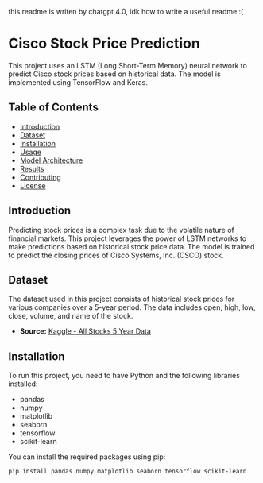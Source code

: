 this readme is writen by chatgpt 4.0, idk how to write a useful readme :(
# Cisco Stock Price Prediction

This project uses an LSTM (Long Short-Term Memory) neural network to predict Cisco stock prices based on historical data. The model is implemented using TensorFlow and Keras.

## Table of Contents
- [Introduction](#introduction)
- [Dataset](#dataset)
- [Installation](#installation)
- [Usage](#usage)
- [Model Architecture](#model-architecture)
- [Results](#results)
- [Contributing](#contributing)
- [License](#license)

## Introduction
Predicting stock prices is a complex task due to the volatile nature of financial markets. This project leverages the power of LSTM networks to make predictions based on historical stock price data. The model is trained to predict the closing prices of Cisco Systems, Inc. (CSCO) stock.

## Dataset
The dataset used in this project consists of historical stock prices for various companies over a 5-year period. The data includes open, high, low, close, volume, and name of the stock.

- **Source:** [Kaggle - All Stocks 5 Year Data](https://www.kaggle.com/datasets/szrlee/stock-time-series-20050101-to-20171231)

## Installation
To run this project, you need to have Python and the following libraries installed:

- pandas
- numpy
- matplotlib
- seaborn
- tensorflow
- scikit-learn

You can install the required packages using pip:

```bash
pip install pandas numpy matplotlib seaborn tensorflow scikit-learn
